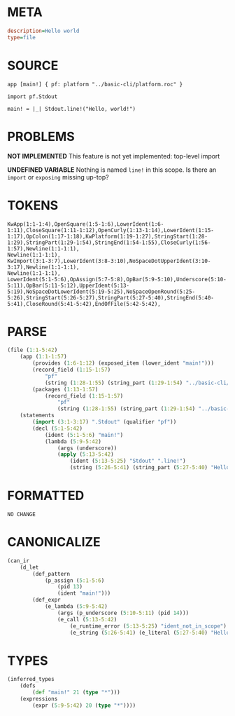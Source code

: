 # META
~~~ini
description=Hello world
type=file
~~~
# SOURCE
~~~roc
app [main!] { pf: platform "../basic-cli/platform.roc" }

import pf.Stdout

main! = |_| Stdout.line!("Hello, world!")
~~~
# PROBLEMS
**NOT IMPLEMENTED**
This feature is not yet implemented: top-level import

**UNDEFINED VARIABLE**
Nothing is named `line!` in this scope.
Is there an `import` or `exposing` missing up-top?

# TOKENS
~~~zig
KwApp(1:1-1:4),OpenSquare(1:5-1:6),LowerIdent(1:6-1:11),CloseSquare(1:11-1:12),OpenCurly(1:13-1:14),LowerIdent(1:15-1:17),OpColon(1:17-1:18),KwPlatform(1:19-1:27),StringStart(1:28-1:29),StringPart(1:29-1:54),StringEnd(1:54-1:55),CloseCurly(1:56-1:57),Newline(1:1-1:1),
Newline(1:1-1:1),
KwImport(3:1-3:7),LowerIdent(3:8-3:10),NoSpaceDotUpperIdent(3:10-3:17),Newline(1:1-1:1),
Newline(1:1-1:1),
LowerIdent(5:1-5:6),OpAssign(5:7-5:8),OpBar(5:9-5:10),Underscore(5:10-5:11),OpBar(5:11-5:12),UpperIdent(5:13-5:19),NoSpaceDotLowerIdent(5:19-5:25),NoSpaceOpenRound(5:25-5:26),StringStart(5:26-5:27),StringPart(5:27-5:40),StringEnd(5:40-5:41),CloseRound(5:41-5:42),EndOfFile(5:42-5:42),
~~~
# PARSE
~~~clojure
(file (1:1-5:42)
	(app (1:1-1:57)
		(provides (1:6-1:12) (exposed_item (lower_ident "main!")))
		(record_field (1:15-1:57)
			"pf"
			(string (1:28-1:55) (string_part (1:29-1:54) "../basic-cli/platform.roc")))
		(packages (1:13-1:57)
			(record_field (1:15-1:57)
				"pf"
				(string (1:28-1:55) (string_part (1:29-1:54) "../basic-cli/platform.roc")))))
	(statements
		(import (3:1-3:17) ".Stdout" (qualifier "pf"))
		(decl (5:1-5:42)
			(ident (5:1-5:6) "main!")
			(lambda (5:9-5:42)
				(args (underscore))
				(apply (5:13-5:42)
					(ident (5:13-5:25) "Stdout" ".line!")
					(string (5:26-5:41) (string_part (5:27-5:40) "Hello, world!")))))))
~~~
# FORMATTED
~~~roc
NO CHANGE
~~~
# CANONICALIZE
~~~clojure
(can_ir
	(d_let
		(def_pattern
			(p_assign (5:1-5:6)
				(pid 13)
				(ident "main!")))
		(def_expr
			(e_lambda (5:9-5:42)
				(args (p_underscore (5:10-5:11) (pid 14)))
				(e_call (5:13-5:42)
					(e_runtime_error (5:13-5:25) "ident_not_in_scope")
					(e_string (5:26-5:41) (e_literal (5:27-5:40) "Hello, world!")))))))
~~~
# TYPES
~~~clojure
(inferred_types
	(defs
		(def "main!" 21 (type "*")))
	(expressions
		(expr (5:9-5:42) 20 (type "*"))))
~~~
